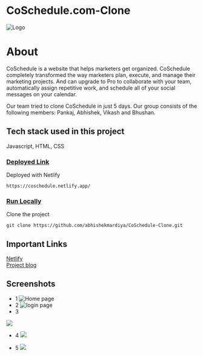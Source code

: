 # CoSchedule.com-Clone

![Logo](https://user-images.githubusercontent.com/97446286/168636007-f5fe801c-a1fa-48a3-844b-c8f97a8fa59b.png)

# About

CoSchedule is a website that helps marketers get organized. CoSchedule completely transformed the way marketers plan, execute, and manage their marketing projects. And can upgrade to Pro to collaborate with your team, automatically assign repetitive work, and schedule all of your social messages on your calendar.

Our team tried to clone CoSchedule in just 5 days. Our group consists of the following members: Pankaj, Abhishek, Vikash and Bhushan.

## Tech stack used in this project

Javascript, HTML, CSS

### <u>Deployed Link</u>


Deployed with Netlify 
```
https://coschedule.netlify.app/
 ```

### <u>Run Locally</u>

Clone the project

```
git clone https://github.com/abhishekmardiya/CoSchedule-Clone.git
```

## Important Links
<a href="https://coschedule.netlify.app/">Netlify</a>
<br>
<a href="https://medium.com/@pkandpal28/became-a-developer-2f710f0f8572">Project blog</a>
<br>
## Screenshots
- 1
![Home page](https://i.imgur.com/ZzhwOFj.png)
- 2
![login page](https://i.imgur.com/JMQqyRw.png)
- 3

![](https://i.imgur.com/ASIQ6KJ.png)

- 4
![](https://i.imgur.com/DUAl3Sz.png)

- 5
![](https://i.imgur.com/RJQBBvg.png)

